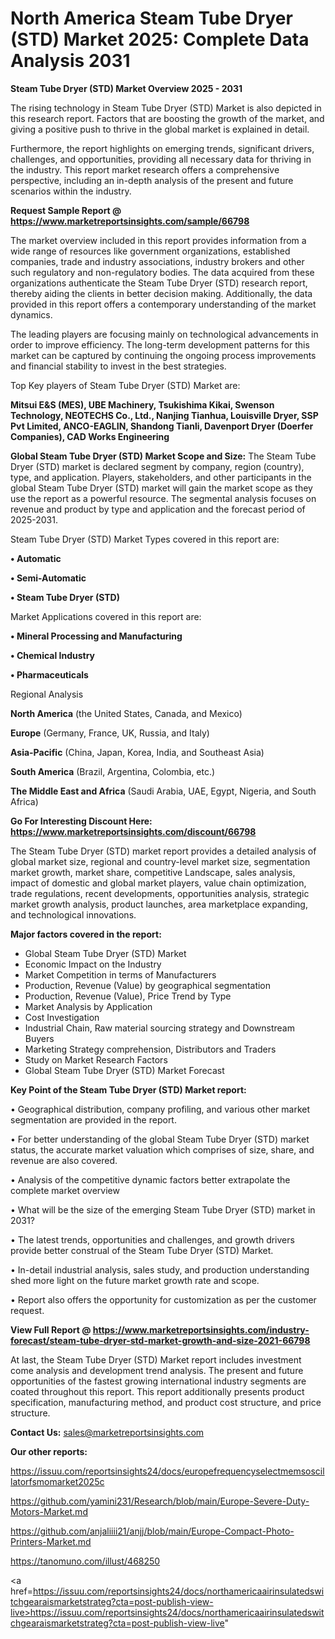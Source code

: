 # North America Steam Tube Dryer (STD) Market 2025: Complete Data Analysis 2031

<Strong> Steam Tube Dryer (STD) Market Overview 2025 - 2031</strong>

The rising technology in Steam Tube Dryer (STD) Market is also depicted in this research report. Factors that are boosting the growth of the market, and giving a positive push to thrive in the global market is explained in detail.

Furthermore, the report highlights on emerging trends, significant drivers, challenges, and opportunities, providing all necessary data for thriving in the industry. This report market research offers a comprehensive perspective, including an in-depth analysis of the present and future scenarios within the industry.

<strong>Request Sample Report @ <a href=https://www.marketreportsinsights.com/sample/66798>https://www.marketreportsinsights.com/sample/66798</a></strong>

The market overview included in this report provides information from a wide range of resources like government organizations, established companies, trade and industry associations, industry brokers and other such regulatory and non-regulatory bodies. The data acquired from these organizations authenticate the Steam Tube Dryer (STD) research report, thereby aiding the clients in better decision making. Additionally, the data provided in this report offers a contemporary understanding of the market dynamics.

The leading players are focusing mainly on technological advancements in order to improve efficiency. The long-term development patterns for this market can be captured by continuing the ongoing process improvements and financial stability to invest in the best strategies.

Top Key players of Steam Tube Dryer (STD) Market are:

<strong>Mitsui E&S (MES), UBE Machinery, Tsukishima Kikai, Swenson Technology, NEOTECHS Co., Ltd., Nanjing Tianhua, Louisville Dryer, SSP Pvt Limited, ANCO-EAGLIN, Shandong Tianli, Davenport Dryer (Doerfer Companies), CAD Works Engineering</strong>

<strong><b>Global Steam Tube Dryer (STD) Market Scope and Size:</b></strong>
The Steam Tube Dryer (STD) market is declared segment by company, region (country), type, and application. Players, stakeholders, and other participants in the global Steam Tube Dryer (STD) market will gain the market scope as they use the report as a powerful resource. The segmental analysis focuses on revenue and product by type and application and the forecast period of 2025-2031.

Steam Tube Dryer (STD) Market Types covered in this report are:

<strong>• Automatic

• Semi-Automatic

• Steam Tube Dryer (STD)</strong>

Market Applications covered in this report are:

<strong>• Mineral Processing and Manufacturing

• Chemical Industry

• Pharmaceuticals</strong> 

Regional Analysis

<strong>North America</strong> (the United States, Canada, and Mexico)

<strong>Europe</strong> (Germany, France, UK, Russia, and Italy)

<strong>Asia-Pacific</strong> (China, Japan, Korea, India, and Southeast Asia)

<strong>South America</strong> (Brazil, Argentina, Colombia, etc.)

<strong>The Middle East and Africa</strong> (Saudi Arabia, UAE, Egypt, Nigeria, and South Africa)

<strong>Go For Interesting Discount Here: <a href=https://www.marketreportsinsights.com/discount/66798>https://www.marketreportsinsights.com/discount/66798</a></strong>

The Steam Tube Dryer (STD) market report provides a detailed analysis of global market size, regional and country-level market size, segmentation market growth, market share, competitive Landscape, sales analysis, impact of domestic and global market players, value chain optimization, trade regulations, recent developments, opportunities analysis, strategic market growth analysis, product launches, area marketplace expanding, and technological innovations.

<strong><b>Major factors covered in the report:</b></strong>
<ul>
  <li>Global Steam Tube Dryer (STD) Market </li>
  <li>Economic Impact on the Industry</li>
  <li>Market Competition in terms of Manufacturers</li>
  <li>Production, Revenue (Value) by geographical segmentation</li>
  <li>Production, Revenue (Value), Price Trend by Type</li>
  <li>Market Analysis by Application</li>
  <li>Cost Investigation</li>
  <li>Industrial Chain, Raw material sourcing strategy and Downstream Buyers</li>
  <li>Marketing Strategy comprehension, Distributors and Traders</li>
  <li>Study on Market Research Factors</li>
  <li>Global Steam Tube Dryer (STD) Market Forecast</li>
</ul>

<strong><b>Key Point of the Steam Tube Dryer (STD) Market report:</b></strong>

• Geographical distribution, company profiling, and various other market segmentation are provided in the report.

• For better understanding of the global Steam Tube Dryer (STD) market status, the accurate market valuation which comprises of size, share, and revenue are also covered.

• Analysis of the competitive dynamic factors better extrapolate the complete market overview

• What will be the size of the emerging Steam Tube Dryer (STD) market in 2031?

• The latest trends, opportunities and challenges, and growth drivers provide better construal of the Steam Tube Dryer (STD) Market.

• In-detail industrial analysis, sales study, and production understanding shed more light on the future market growth rate and scope.

• Report also offers the opportunity for customization as per the customer request.

<strong><b>View Full Report @ <a href=https://www.marketreportsinsights.com/industry-forecast/steam-tube-dryer-std-market-growth-and-size-2021-66798>https://www.marketreportsinsights.com/industry-forecast/steam-tube-dryer-std-market-growth-and-size-2021-66798</a></b></strong>


At last, the Steam Tube Dryer (STD) Market report includes investment come analysis and development trend analysis. The present and future opportunities of the fastest growing international industry segments are coated throughout this report. This report additionally presents product specification, manufacturing method, and product cost structure, and price structure.

<strong>Contact Us:</strong>
sales@marketreportsinsights.com

<strong>Our other reports:</strong>

<a href=https://issuu.com/reportsinsights24/docs/europefrequencyselectmemsoscillatorfsmomarket2025c>https://issuu.com/reportsinsights24/docs/europefrequencyselectmemsoscillatorfsmomarket2025c</a>

<a href=https://github.com/yamini231/Research/blob/main/Europe-Severe-Duty-Motors-Market.md>https://github.com/yamini231/Research/blob/main/Europe-Severe-Duty-Motors-Market.md</a>

<a href=https://github.com/anjaliiii21/anjj/blob/main/Europe-Compact-Photo-Printers-Market.md>https://github.com/anjaliiii21/anjj/blob/main/Europe-Compact-Photo-Printers-Market.md</a>

<a href=https://tanomuno.com/illust/468250>https://tanomuno.com/illust/468250</a>

<a href=https://issuu.com/reportsinsights24/docs/northamericaairinsulatedswitchgearaismarketstrateg?cta=post-publish-view-live>https://issuu.com/reportsinsights24/docs/northamericaairinsulatedswitchgearaismarketstrateg?cta=post-publish-view-live</a>"
